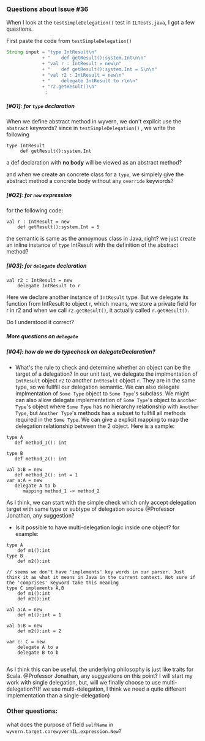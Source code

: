 ### Questions about Issue #36
When I look at the ```testSimpleDelegation()``` test in ```ILTests.java```, I got a few questions.

First paste the code from ```testSimpleDelegation()```
```java
String input = "type IntResult\n"
             + "    def getResult():system.Int\n\n"
             + "val r : IntResult = new\n"
             + "    def getResult():system.Int = 5\n\n"
             + "val r2 : IntResult = new\n"
             + "    delegate IntResult to r\n\n"
             + "r2.getResult()\n"
              ;
```

##### [#Q1]: for ```type``` declaration
When we define abstract method in wyvern, we don't explicit use the ```abstract``` keywords? since in ```testSimpleDelegation()``` , we write the following
```
type IntResult
     def getResult():system.Int
```
a def declaration with **no body** will be viewed as an abstract method?

and when we create an concrete class for a ```type```, we simplely give the abstract method a concrete body without any ```override``` keywords?


##### [#Q2]: for ```new``` expression
for the following code:
```
val r : IntResult = new
    def getResult():system.Int = 5
```
the semantic is same as the annoymous class in Java, right? we just create an inline instance of ```type``` IntResult with the definition of the abstract method?


##### [#Q3]: for ```delegate``` declaration
```
val r2 : IntResult = new
    delegate IntResult to r
```

Here we declare another instance of ```IntResult``` type. But we delegate its function from IntResult to object r, which means, we store a private field for r in r2 and when we call ```r2.getResult()```, it actually called ```r.getResult()```.

Do I understood it correct?


##### More questions on ```delegate```

##### [#Q4]: how do we do typecheck on delegateDeclaration?

* What's the rule to check and determine  whether an object can be the target of a delegation? In our unit test, we delegate the implmentation of ```IntResult``` object ```r2``` to another ```IntResult``` object ```r```. They are in the same type, so we fullfill our delegation semantic. We can also delegate implmentation of ```Some Type``` object to ```Some Type```'s subclass. We might can also allow delegate implementation of  ```Some Type```'s object to ```Another Type```'s object where ```Some Type``` has no hierarchy relationship with ```Another Type```, but ```Another Type```'s methods has a subset to fullfill all methods required in the ```Some Type```. We can give a explicit mapping to map the delegation relationship between the 2 object. Here is a sample:
```
type A
   def method_1(): int

type B
   def method_2(): int

val b:B = new
   def method_2(): int = 1
var a:A = new 
   delegate A to b
      mapping method_1 -> method_2 

```
As I think, we can start with the simple check which only accept delegation target with same type or subtype of delegation source 
@Professor Jonathan, any suggestion?

* Is it possible to have multi-delegation logic inside one object? for example:
```
type A
    def m1():int
type B
    def m2():int

// seems we don't have 'implements' key words in our parser. Just think it as what it means in Java in the current context. Not sure if the 'comprises' keyword take this meaning 
type C implements A,B
    def m1():int
    def m2():int

val a:A = new
    def m1():int = 1
    
val b:B = new
    def m2():int = 2
    
var c: C = new
    delegate A to a
    delegate B to b
    
```
As I think this can be useful, the underlying philosophy is just like traits for Scala. 
@Professor Jonathan, any suggestions on this point? I will start my work with single delegation, but, will we finally choose to use multi-delegation?(If we use multi-delegation, I think we need a quite different implementation than a single-delegation)






### Other questions:
what does the purpose of field ```selfName``` in ```wyvern.target.corewyvernIL.expression.New```?
